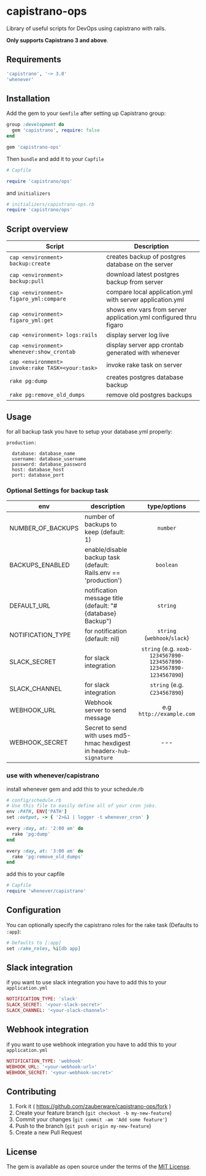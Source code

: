 # capistrano-ops

Library of useful scripts for DevOps using capistrano with rails.

**Only supports Capistrano 3 and above**.

## Requirements

```ruby
'capistrano', '~> 3.0'
'whenever'
```

## Installation

Add the gem to your `Gemfile` after setting up Capistrano
group:

```ruby
group :development do
  gem 'capistrano', require: false
end

gem 'capistrano-ops'
```

Then `bundle` and add it to your `Capfile`

```ruby
# Capfile

require 'capistrano/ops'
```

and `initializers`

```ruby
# initializers/capistrano-ops.rb
require 'capistrano/ops'
```

## Script overview

| Script                                           | Description                                                       |
| ------------------------------------------------ | ----------------------------------------------------------------- |
| `cap <environment> backup:create`                | creates backup of postgres database on the server                 |
| `cap <environment> backup:pull`                  | download latest postgres backup from server                       |
| `cap <environment> figaro_yml:compare`           | compare local application.yml with server application.yml         |
| `cap <environment> figaro_yml:get`               | shows env vars from server application.yml configured thru figaro |
| `cap <environment> logs:rails`                   | display server log live                                           |
| `cap <environment> whenever:show_crontab`        | display server app crontab generated with whenever                |
| `cap <environment> invoke:rake TASK=<your:task>` | invoke rake task on server                                        |
| `rake pg:dump`                                   | creates postgres database backup                                  |
| `rake pg:remove_old_dumps`                       | remove old postgres backups                                       |

## Usage

for all backup task you have to setup your database.yml properly:

```
production:

  database: database_name
  username: database_username
  password: database_password
  host: database_host
  port: database_port
```

### Optional Settings for backup task

| env               | description                                                            |                            type/options                            |
| ----------------- | ---------------------------------------------------------------------- | :----------------------------------------------------------------: |
| NUMBER_OF_BACKUPS | number of backups to keep (default: 1)                                 |                              `number`                              |
| BACKUPS_ENABLED   | enable/disable backup task (default: Rails.env == 'production')        |                             `boolean`                              |
| DEFAULT_URL       | notification message title (default: "#{database} Backup")             |                              `string`                              |
| NOTIFICATION_TYPE | for notification (default: nil)                                        |                    `string` (`webhook`/`slack`)                    |
| SLACK_SECRET      | for slack integration                                                  | `string` (e.g. `xoxb-1234567890-1234567890-1234567890-1234567890`) |
| SLACK_CHANNEL     | for slack integration                                                  |                    `string` (e.g. `C234567890`)                    |
| WEBHOOK_URL       | Webhook server to send message                                         |                      e.g `http://example.com`                      |
| WEBHOOK_SECRET    | Secret to send with uses md5-hmac hexdigest in header`x-hub-signature` |                                ---                                 |

### use with whenever/capistrano

install whenever gem and add this to your schedule.rb

```ruby
# config/schedule.rb
# Use this file to easily define all of your cron jobs.
env :PATH, ENV['PATH']
set :output, -> { '2>&1 | logger -t whenever_cron' }

every :day, at: '2:00 am' do
  rake 'pg:dump'
end

every :day, at: '3:00 am' do
  rake 'pg:remove_old_dumps'
end
```

add this to your capfile

```ruby
# Capfile
require 'whenever/capistrano'
```

## Configuration

You can optionally specify the capistrano roles for the rake task (Defaults to `:app`):

```ruby
# Defaults to [:app]
set :rake_roles, %i[db app]
```

## Slack integration

if you want to use slack integration you have to add this to your `application.yml`

```ruby
NOTIFICATION_TYPE: 'slack'
SLACK_SECRET: '<your-slack-secret>'
SLACK_CHANNEL: '<your-slack-channel>'
```

## Webhook integration

if you want to use webhook integration you have to add this to your `application.yml`

```ruby
NOTIFICATION_TYPE: 'webhook'
WEBHOOK_URL: '<your-webhook-url>'
WEBHOOK_SECRET: '<your-webhook-secret>'
```

## Contributing

1. Fork it ( https://github.com/zauberware/capistrano-ops/fork )
2. Create your feature branch (`git checkout -b my-new-feature`)
3. Commit your changes (`git commit -am 'Add some feature'`)
4. Push to the branch (`git push origin my-new-feature`)
5. Create a new Pull Request

## License

The gem is available as open source under the terms of the [MIT License](http://opensource.org/licenses/MIT).

```

```
